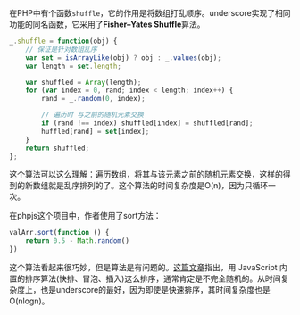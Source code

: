 在PHP中有个函数```shuffle```，它的作用是将数组打乱顺序。underscore实现了相同功能的同名函数，它采用了**Fisher–Yates Shuffle**算法。

```javascript
_.shuffle = function(obj) {
    // 保证是针对数组乱序
    var set = isArrayLike(obj) ? obj : _.values(obj);
    var length = set.length;

    var shuffled = Array(length);
    for (var index = 0, rand; index < length; index++) {
        rand = _.random(0, index);

        // 遍历时 与之前的随机元素交换
        if (rand !== index) shuffled[index] = shuffled[rand];
        huffled[rand] = set[index];
    }
    return shuffled;
};
```

这个算法可以这么理解：遍历数组，将其与该元素之前的随机元素交换，这样的得到的新数组就是乱序排列的了。这个算法的时间复杂度是O(n)，因为只循环一次。

在phpjs这个项目中，作者使用了sort方法：

```javascript
valArr.sort(function () {
    return 0.5 - Math.random()
})
```

这个算法看起来很巧妙，但是算法是有问题的。[这篇文章](https://www.h5jun.com/post/array-shuffle.html)指出，用 JavaScript 内置的排序算法(快排、冒泡、插入)这么排序，通常肯定是不完全随机的。从时间复杂度上，也是underscore的最好，因为即使是快速排序，其时间复杂度也是O(nlogn)。